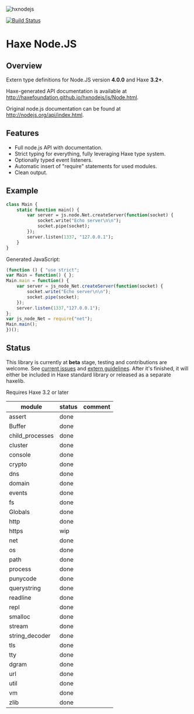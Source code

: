 ![hxnodejs](http://take.ms/dlXH9)

[![Build Status](https://travis-ci.org/HaxeFoundation/hxnodejs.svg?branch=master)](https://travis-ci.org/HaxeFoundation/hxnodejs)

# Haxe Node.JS

## Overview

Extern type definitions for Node.JS version **4.0.0** and Haxe **3.2+**.

Haxe-generated API documentation is available at http://haxefoundation.github.io/hxnodejs/js/Node.html.

Original node.js documentation can be found at http://nodejs.org/api/index.html.

## Features

 - Full node.js API with documentation.
 - Strict typing for everything, fully leveraging Haxe type system.
 - Optionally typed event listeners.
 - Automatic insert of "require" statements for used modules.
 - Clean output.

## Example
```haxe
class Main {
    static function main() {
        var server = js.node.Net.createServer(function(socket) {
            socket.write("Echo server\n\n");
            socket.pipe(socket);
        });
        server.listen(1337, "127.0.0.1");
    }
}
```
Generated JavaScript:
```js
(function () { "use strict";
var Main = function() { };
Main.main = function() {
	var server = js_node_Net.createServer(function(socket) {
		socket.write("Echo server\n\n");
		socket.pipe(socket);
	});
	server.listen(1337,"127.0.0.1");
};
var js_node_Net = require("net");
Main.main();
})();
```

## Status

This library is currently at **beta** stage, testing and contributions are welcome. See [current issues](https://github.com/HaxeFoundation/hxnodejs/issues) and [extern guidelines](https://github.com/HaxeFoundation/hxnodejs/blob/master/HOWTO.md). After it's finished, it will either be included in Haxe standard library or released as a separate haxelib.

Requires Haxe 3.2 or later

| module            | status | comment                  |
|-------------------|--------|--------------------------|
| assert            | done   |                          |
| Buffer            | done   |                          |
| child_processes   | done   |                          |
| cluster           | done   |                          |
| console           | done   |                          |
| crypto            | done   |                          |
| dns               | done   |                          |
| domain            | done   |                          |
| events            | done   |                          |
| fs                | done   |                          |
| Globals           | done   |                          |
| http              | done   |                          |
| https             | wip    |                          |
| net               | done   |                          |
| os                | done   |                          |
| path              | done   |                          |
| process           | done   |                          |
| punycode          | done   |                          |
| querystring       | done   |                          |
| readline          | done   |                          |
| repl              | done   |                          |
| smalloc           | done   |                          |
| stream            | done   |                          |
| string_decoder    | done   |                          |
| tls               | done   |                          |
| tty               | done   |                          |
| dgram             | done   |                          |
| url               | done   |                          |
| util              | done   |                          |
| vm                | done   |                          |
| zlib              | done   |                          |
